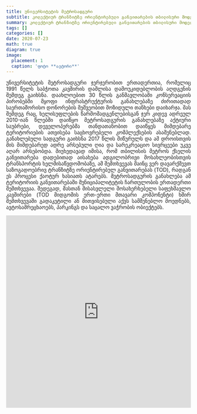 ```yaml
---
title: უნივერსიტეტის მეტროსადგური
subtitle: კოლექტიურ ტრანზიტზე ორიენტირებული განვითარების თბილისური მოდელი
summary: კოლექტიურ ტრანზიტზე ორიენტირებული განვითარების თბილისური მოდელი
tags: []
categories: []
date: 2020-07-23
math: true
diagram: true
image:
  placement: 1
  caption: 'ფოტო **ავტორი**'
---
```


<p align="justify">
უნივერსიტეტის მეტროსადგური ჯერჯერობით ერთადერთია, რომელიც 1991 წელს საბჭოთა კავშირის დაშლისა დამოუკიდებლობის აღდგენის შემდეგ გაიხსნა.
დაახლოებით 30 წლის განმავლობაში კონსერვაციის პირობებში მყოფი ინფრასტრუქტურის განახლებაზე ძირითადად საერთაშორისო დონორების მეშვეობით მოზიდული თანხები დაიხარჯა. 
მას შემდეგ რაც, ხელისუფლების წარმომადგენლებისგან ჯერ კიდევ ადრეულ 2010-იან წლებში დაიწყო მეტროსადგურის განახლებაზე აქტიური საუბრები, დეველოპერებმა თანდათანობით დაიწყეს მიმდებარე ტერიტორიების ათვისება საცხოვრებელი კომპლექსების ასაშენებლად. 
განახლებული სადგური გაიხსნა 2017 წლის მიწურულს და ამ დროისთვის მის მიმდებარედ ადრე არსებული ღია და სარეკრეაციო სივრცეები უკვე აღარ არსებობდა.
მიუხედავად იმისა, რომ თბილისის მეტროს ქსელის განვითარება დადებითად აისახება ადგილობრივი მოსახლეობისთვის ტრანსპორტის ხელმისაწვდომობაზე, ამ შემთხვევას მაინც ვერ დავარქმევთ საზოგადოებრივ ტრანზიტზე ორიენტირებულ განვითარებას (TOD), რადგან ეს პროცესი ქაოტურ ხასიათს ატარებს. 
მეტროსადგურის განახლება ამ ტერიტორიის განვითარებაში მუნიციპალიტეტის ჩართულობის ერთადერთი შემთხვევაა. შედეგად, მასთან მისასვლელი მოსახერხებელი საფეხმავლო კავშირები (TOD მიდგომის ერთ-ერთი მთავარი კომპონენტი) ხშირ შემთხვევაში გადაკეტილი ან მითვისებული აქვს სამშენებლო მოედნებს, ავტოსამრეცხაოებს, პარკინგს და საცალო ვაჭრობის ობიექტებს. </p> 

<div><iframe frameborder="0" class="juxtapose" width="100%" height="525" src="https://cdn.knightlab.com/libs/juxtapose/latest/embed/index.html?uid=64e4547a-cd06-11ea-bf88-a15b6c7adf9a"></iframe></div>
